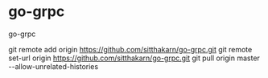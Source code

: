 # go-grpc
go-grpc

git remote add origin https://github.com/sitthakarn/go-grpc.git
git remote set-url origin https://github.com/sitthakarn/go-grpc.git
git pull origin master --allow-unrelated-histories